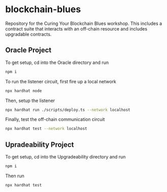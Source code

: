 # blockchain-blues
Repository for the Curing Your Blockchain Blues workshop. This includes a contract suite that interacts with an off-chain resource and includes upgradable contracts.

## Oracle Project

To get setup, cd into the Oracle directory and run
```bash
npm i
```
To run the listener circuit, first fire up a local network
```bash
npx hardhat node
```
Then, setup the listener
```bash
npx hardhat run ./scripts/deploy.ts --network localhost
```
Finally, test the off-chain communication circuit
```bash
npx hardhat test --network localhost
```


## Upradeability Project

To get setup, cd into the Upgradeability directory and run
```bash
npm i
```
Then run
```bash
npx hardhat test
```
